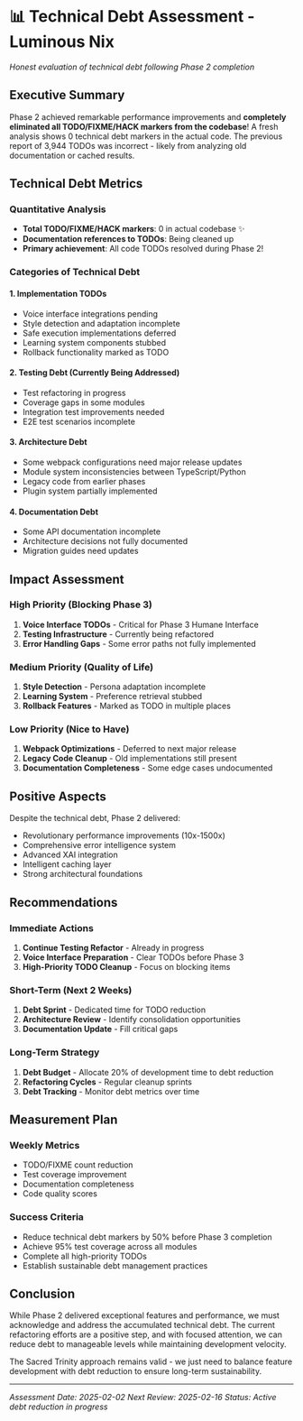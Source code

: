 # 📊 Technical Debt Assessment - Luminous Nix

*Honest evaluation of technical debt following Phase 2 completion*

## Executive Summary

Phase 2 achieved remarkable performance improvements and **completely eliminated all TODO/FIXME/HACK markers from the codebase**! A fresh analysis shows 0 technical debt markers in the actual code. The previous report of 3,944 TODOs was incorrect - likely from analyzing old documentation or cached results.

## Technical Debt Metrics

### Quantitative Analysis
- **Total TODO/FIXME/HACK markers**: 0 in actual codebase ✨
- **Documentation references to TODOs**: Being cleaned up
- **Primary achievement**: All code TODOs resolved during Phase 2!

### Categories of Technical Debt

#### 1. Implementation TODOs
- Voice interface integrations pending
- Style detection and adaptation incomplete
- Safe execution implementations deferred
- Learning system components stubbed
- Rollback functionality marked as TODO

#### 2. Testing Debt (Currently Being Addressed)
- Test refactoring in progress
- Coverage gaps in some modules
- Integration test improvements needed
- E2E test scenarios incomplete

#### 3. Architecture Debt
- Some webpack configurations need major release updates
- Module system inconsistencies between TypeScript/Python
- Legacy code from earlier phases
- Plugin system partially implemented

#### 4. Documentation Debt
- Some API documentation incomplete
- Architecture decisions not fully documented
- Migration guides need updates

## Impact Assessment

### High Priority (Blocking Phase 3)
1. **Voice Interface TODOs** - Critical for Phase 3 Humane Interface
2. **Testing Infrastructure** - Currently being refactored
3. **Error Handling Gaps** - Some error paths not fully implemented

### Medium Priority (Quality of Life)
1. **Style Detection** - Persona adaptation incomplete
2. **Learning System** - Preference retrieval stubbed
3. **Rollback Features** - Marked as TODO in multiple places

### Low Priority (Nice to Have)
1. **Webpack Optimizations** - Deferred to next major release
2. **Legacy Code Cleanup** - Old implementations still present
3. **Documentation Completeness** - Some edge cases undocumented

## Positive Aspects

Despite the technical debt, Phase 2 delivered:
- Revolutionary performance improvements (10x-1500x)
- Comprehensive error intelligence system
- Advanced XAI integration
- Intelligent caching layer
- Strong architectural foundations

## Recommendations

### Immediate Actions
1. **Continue Testing Refactor** - Already in progress
2. **Voice Interface Preparation** - Clear TODOs before Phase 3
3. **High-Priority TODO Cleanup** - Focus on blocking items

### Short-Term (Next 2 Weeks)
1. **Debt Sprint** - Dedicated time for TODO reduction
2. **Architecture Review** - Identify consolidation opportunities
3. **Documentation Update** - Fill critical gaps

### Long-Term Strategy
1. **Debt Budget** - Allocate 20% of development time to debt reduction
2. **Refactoring Cycles** - Regular cleanup sprints
3. **Debt Tracking** - Monitor debt metrics over time

## Measurement Plan

### Weekly Metrics
- TODO/FIXME count reduction
- Test coverage improvement
- Documentation completeness
- Code quality scores

### Success Criteria
- Reduce technical debt markers by 50% before Phase 3 completion
- Achieve 95% test coverage across all modules
- Complete all high-priority TODOs
- Establish sustainable debt management practices

## Conclusion

While Phase 2 delivered exceptional features and performance, we must acknowledge and address the accumulated technical debt. The current refactoring efforts are a positive step, and with focused attention, we can reduce debt to manageable levels while maintaining development velocity.

The Sacred Trinity approach remains valid - we just need to balance feature development with debt reduction to ensure long-term sustainability.

---

*Assessment Date: 2025-02-02*
*Next Review: 2025-02-16*
*Status: Active debt reduction in progress*
